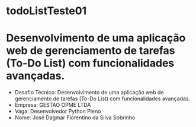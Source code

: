 # todoListTeste01
# Desenvolvimento de uma aplicação web de gerenciamento de tarefas (To-Do List) com funcionalidades avançadas.
- Desafio Técnico: Desenvolvimento de uma aplicação web de gerenciamento de tarefas (To-Do List) com funcionalidades avançadas.
- Empresa: GESTAO OPME LTDA
- Vaga: Desenvolvedor Python Pleno
- Nome: José Dagmar Florentino da Silva Sobrinho
